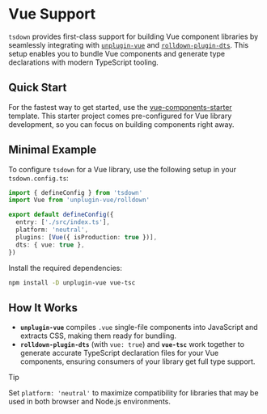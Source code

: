 # Vue Support

`tsdown` provides first-class support for building Vue component libraries by seamlessly integrating with [`unplugin-vue`](https://github.com/unplugin/unplugin-vue) and [`rolldown-plugin-dts`](https://github.com/sxzz/rolldown-plugin-dts). This setup enables you to bundle Vue components and generate type declarations with modern TypeScript tooling.

## Quick Start

For the fastest way to get started, use the [vue-components-starter](https://github.com/sxzz/vue-components-starter) template. This starter project comes pre-configured for Vue library development, so you can focus on building components right away.

## Minimal Example

To configure `tsdown` for a Vue library, use the following setup in your `tsdown.config.ts`:

```ts [tsdown.config.ts]
import { defineConfig } from 'tsdown'
import Vue from 'unplugin-vue/rolldown'

export default defineConfig({
  entry: ['./src/index.ts'],
  platform: 'neutral',
  plugins: [Vue({ isProduction: true })],
  dts: { vue: true },
})
```

Install the required dependencies:

```bash
npm install -D unplugin-vue vue-tsc
```

## How It Works

- **`unplugin-vue`** compiles `.vue` single-file components into JavaScript and extracts CSS, making them ready for bundling.
- **`rolldown-plugin-dts`** (with `vue: true`) and **`vue-tsc`** work together to generate accurate TypeScript declaration files for your Vue components, ensuring consumers of your library get full type support.

> [!TIP]
> Set `platform: 'neutral'` to maximize compatibility for libraries that may be used in both browser and Node.js environments.
